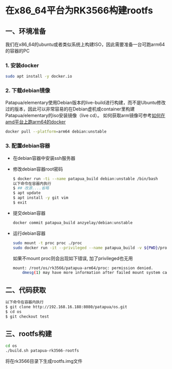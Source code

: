 # 在x86_64平台为RK3566构建rootfs

## 一、环境准备

我们在x86_64的ubuntu或者类似系统上构建ISO，因此需要准备一台可跑arm64的容器的PC

### 1. 安装docker

```sh
sudo apt install -y docker.io
```

### 2. 下载debian镜像

Patapua/elementary使用Debian版本的live-build进行构建，而不是Ubuntu修改过的版本，因此可以非常容易的在Debian虚机或container里构建Patapua/elementary的iso安装镜像（live cd）。 如何获取arm镜像可参考[如何在amd平台上跑arm64的docker](./%E5%A6%82%E4%BD%95%E5%9C%A8amd%E5%B9%B3%E5%8F%B0%E4%B8%8A%E8%B7%91arm64%E7%9A%84docker.md)

```sh
docker pull --platform=arm64 debian:unstable
```

### 3. 配置debian容器

- 在debian容器中安装ssh服务器
- 修改debian容器root密码

    ```sh
    $ docker run -ti --name patapua_build debian:unstable /bin/bash
    以下命令在容器内执行
    $ ## 改源....省略
    $ apt update
    $ apt install -y git vim
    $ exit
    ```

- 提交debian容器

    ```sh
    docker commit patapua_build anzyelay/debian:unstable
    ```

- 运行debian容器

    ```sh
    sudo mount -t proc proc ./proc
    sudo docker run -it --privileged --name patapua_build -v ${PWD}/proc:/proc -v ${PWD}/wk:/working_dir -w /working_dir anzyelay/debian:patapua /bin/bash 
    ```

    如果不mount proc则会出现如下错误, 加了privileged也无用

    ```sh
    mount: /root/os/rk3566/patapua-arm64/proc: permission denied.
        dmesg(1) may have more information after failed mount system call.
    ```

## 二、代码获取

```sh
以下命令在容器内执行
$ git clone http://192.168.16.188:8080/patapua/os.git
$ cd os
$ git checkout test
```

## 三、rootfs构建

```sh
cd os
./build.sh patapua-rk3566-rootfs
```

将在rk3566目录下生成rootfs.img文件
